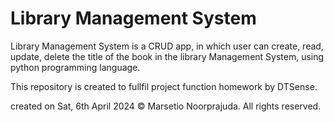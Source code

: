 # Library Management System

Library Management System is a CRUD app, in which user can create, read, update, delete the title of the book in the library Management System, using python programming language.

This repository is created to fullfil project function homework by DTSense.

created on Sat, 6th April 2024 © Marsetio Noorprajuda. All rights reserved.

